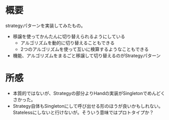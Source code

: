 # 概要

strategyパターンを実装してみたもの。

* 移譲を使ってかんたんに切り替えられるようにしている
  * アルゴリズムを動的に切り替えることもできる
  * 2つのアルゴリズムを使って互いに検算するようなこともできる
* 機能、アルゴリズムをまるごと移譲して切り替えるのがStrategyパターン


# 所感

* 本質的ではないが、Strategyの部分よりHandの実装がSingletonでめんどくさかった。
* Strategy自体もSingletonにして呼び出せる形のほうが良いかもしれない。Statelessにしないと行けないが。そういう意味ではプロトタイプか？